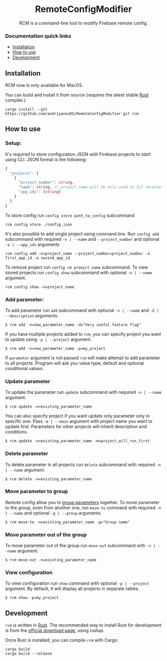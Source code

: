 <div align="center">

# RemoteConfigModifier
RCM is a command-line tool to modify Firebase remote config.
</div>

### Documentation quick links
* [Installation](#installation)
* [How to use](#usage)
* [Development](#development)

<a id="installation">
<h2>Installation</h2>
</a>
RCM now is only available for MacOS.

You can build and install it from source (requires the latest stable [Rust] compiler.)
```console
cargo install --git https://github.com/andriyanovDS/RemoteConfigModifier.git rcm
```

[rust]: https://www.rust-lang.org

<a id="usage">
<h2>How to use</h2>
</a>

### Setup:
It's required to store configuration JSON with Firebase projects to start using CLI.
JSON format is the following:
```typescript
{
  "projects": [
    {
      "project_number": string,
      "name": string, // project name will be only used in CLI terminal ouput
      "app_ids": [string]
    }
  ]
}
```
To store config run `config store path_to_config` subcommand
```shell
rcm config store ./config.json
```

It's also possible to add single project using command line.
Run `config add` subcommand with required `-n | --name` and `--project_number`
and optional `-a | --app_ids` arguments
```shell
rcm config add -n=project_name --project_number=project_number -a first_app_id -a second_app_id
```
To remove project run `config rm proejct_name` subcommand.
To view stored projects run `config show` subcommand with optional `-n | --name` argument.
```shell
rcm config show -n=project_name
```

### Add parameter:
To add parameter run `add` subcommand with optional `-n | --name` and `-d | --description` arguments.
```shell
$ rcm add -n=new_parameter_name -d="Very useful feature flag"
```
If you have multiple projects added to `rcm`, you can specify project you want to update using `-p | --project` argument. 
```shell
$ rcm add -n=new_parameter_name -p=my_project
```
If `parameter` argument is not passed `rcm` will make attempt to add parameter to all projects.
Program will ask you value type, default and optional conditional values. 
### Update parameter
To update the parameter run `update` subcommand with required `-n | --name` argument.
```shell
$ rcm update -n=existing_parameter_name
```
You can also specify project if you want update only parameter only in specific one.
Pass `-m | --main` argument with project name you want to update first.
Parameters for other projects will inherit description and conditions. 
```shell
$ rcm update -n=existing_parameter_name -m=project_will_run_first
```

### Delete parameter
To delete parameter in all projects run `delete` subcommand with required `-n | --name` argument.
```shell
$ rcm delete -n=existing_parameter_name
```

### Move parameter to group
Remote config allow you to [group parameters](https://firebase.google.com/docs/remote-config/parameters#parameter_groups) together.
To move parameter to the group, even from another one, run `move-to` command with required `-n | --name`
and optional `-g | --group` arguments.
```shell
$ rcm move-to -n=existing_parameter_name -g="Group name"
```

### Move parameter out of the group
To move parameter out of the group run `move-out` subcommand with `-n | --name` argument.
```shell
$ rcm move-out -n=existing_parameter_name
```

### View configuration
To view configuration run `show` command with optional `-p | --project` argument.
By default, it will display all projects in separate tables. 
```shell
$ rcm show -p=my_project
```

<a id="development">
<h2>Development</h2>
</a>

`rcm` is written in [Rust](https://www.rust-lang.org/).
The recommended way to install Rust for development is from the [official download page](https://www.rust-lang.org/tools/install), using rustup.

Once Rust is installed, you can compile `rcm` with Cargo:

    cargo build
    cargo build --release

